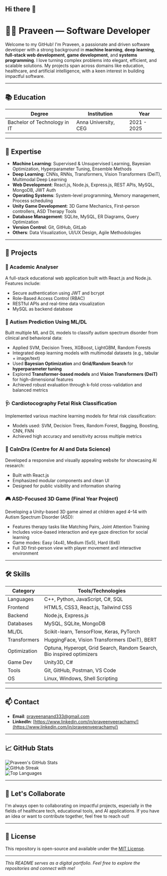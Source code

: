 ## Hi there 👋

# 👨‍💻 Praveen — Software Developer

Welcome to my GitHub! I'm Praveen, a passionate and driven software developer with a strong background in **machine learning**, **deep learning**, **full-stack web development**, **game development**, and **systems programming**. I love turning complex problems into elegant, efficient, and scalable solutions. My projects span across domains like education, healthcare, and artificial intelligence, with a keen interest in building impactful software.

---

## 📚 Education

| Degree | Institution         | Year       |
|--------|---------------------|------------|
| Bachelor of Technology in IT | Anna University, CEG | 2021 - 2025 |

---

## 🧠 Expertise

- **Machine Learning**: Supervised & Unsupervised Learning, Bayesian Optimization, Hyperparameter Tuning, Ensemble Methods
- **Deep Learning**: CNNs, RNNs, Transformers, Vision Transformers (DeiT), Multimodal Deep Learning
- **Web Development**: React.js, Node.js, Express.js, REST APIs, MySQL, MongoDB, JWT Auth
- **Operating Systems**: System-level programming, Memory management, Process scheduling
- **Unity Game Development**: 3D Game Mechanics, First-person controllers, ASD Therapy Tools
- **Database Management**: SQLite, MySQL, ER Diagrams, Query Optimization
- **Version Control**: Git, GitHub, GitLab
- **Others**: Data Visualization, UI/UX Design, Agile Methodologies

---

## 🧩 Projects

### 📘 Academic Analyser
A full-stack educational web application built with React.js and Node.js. Features include:
- Secure authentication using JWT and bcrypt
- Role-Based Access Control (RBAC)
- RESTful APIs and real-time data visualization
- MySQL as backend database

### 🧠 Autism Prediction Using ML/DL
Built multiple ML and DL models to classify autism spectrum disorder from clinical and behavioral data:
- Applied SVM, Decision Trees, XGBoost, LightGBM, Random Forests
- Integrated deep learning models with multimodal datasets (e.g., tabular + image/text)
- Used **Bayesian Optimization** and **Grid/Random Search** for **hyperparameter tuning**
- Explored **Transformer-based models** and **Vision Transformers (DeiT)** for high-dimensional features
- Achieved robust evaluation through k-fold cross-validation and balanced metrics

### 🩺 Cardiotocography Fetal Risk Classification
Implemented various machine learning models for fetal risk classification:
- Models used: SVM, Decision Trees, Random Forest, Bagging, Boosting, CNN, FNN
- Achieved high accuracy and sensitivity across multiple metrics

### 🧠 CaInDra (Centre for AI and Data Science)
Developed a responsive and visually appealing website for showcasing AI research:
- Built with React.js
- Emphasized modular components and clean UI
- Designed for public visibility and information sharing

### 🎮 ASD-Focused 3D Game (Final Year Project)
Developing a Unity-based 3D game aimed at children aged 4–14 with Autism Spectrum Disorder (ASD):
- Features therapy tasks like Matching Pairs, Joint Attention Training
- Includes voice-based interaction and eye gaze direction for social learning
- Game modes: Easy (4x4), Medium (5x5), Hard (6x6)
- Full 3D first-person view with player movement and interactive environment

---

## 🛠 Skills

| Category      | Tools/Technologies                                     |
|---------------|--------------------------------------------------------|
| Languages     | C++, Python, JavaScript, C#, SQL                       |
| Frontend      | HTML5, CSS3, React.js, Tailwind CSS                    |
| Backend       | Node.js, Express.js                                    |
| Databases     | MySQL, SQLite, MongoDB                                 |
| ML/DL         | Scikit-learn, TensorFlow, Keras, PyTorch               |
| Transformers  | HuggingFace, Vision Transformers (DeiT), BERT          |
| Optimization  | Optuna, Hyperopt, Grid Search, Random Search, Bio inspired optimizers         |
| Game Dev      | Unity3D, C#                                            |
| Tools         | Git, GitHub, Postman, VS Code                          |
| OS            | Linux, Windows, Shell Scripting                        |

---

## 📫 Contact

- **Email**: praveenanand333@gmail.com  
- **LinkedIn**: [https://www.linkedin.com/in/praveenveerachamy/](https://www.linkedin.com/in/praveenveerachamy/)

---

## 📈 GitHub Stats

![Praveen's GitHub Stats](https://github-readme-stats.vercel.app/api?username=praveenanand333&theme=vue-dark&show_icons=true&hide_border=true&count_private=true)  
![GitHub Streak](https://github-readme-streak-stats.herokuapp.com/?user=praveenanand333&theme=vue-dark&hide_border=true)  
![Top Languages](https://github-readme-stats.vercel.app/api/top-langs/?username=praveenanand333&theme=vue-dark&show_icons=true&hide_border=true&layout=compact)

---

## 🤝 Let's Collaborate

I'm always open to collaborating on impactful projects, especially in the fields of healthcare tech, educational tools, and AI applications. If you have an idea or want to contribute together, feel free to reach out!

---

## 📝 License

This repository is open-source and available under the [MIT License](LICENSE).

---

_This README serves as a digital portfolio. Feel free to explore the repositories and connect with me!_
